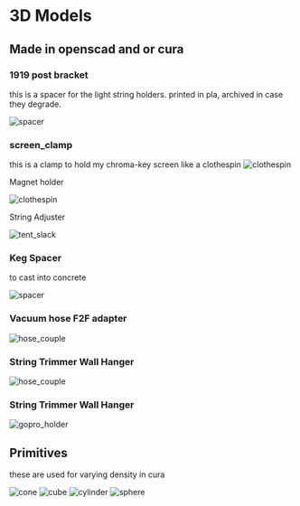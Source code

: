 # 3D Models 

## Made in openscad and or cura

### 1919 post bracket
this is a spacer for the light string holders.  printed in pla, archived in case they degrade.

![spacer](./1919_post_bracket/1919%20spacer.scad.png?raw=true)


### screen_clamp
this is a clamp to hold my chroma-key screen like a clothespin
![clothespin](./screen_clamp/scren_clamp.scad.png?raw=true)


Magnet holder

![clothespin](./screen_clamp/mag_mount.scad.png?raw=true)


String Adjuster

![tent_slack](./screen_clamp/string_adj.scad.png?raw=true)


### Keg Spacer
to cast into concrete

![spacer](./counter_spacers/kegspacer.scad.png?raw=true) 


### Vacuum hose F2F adapter

![hose_couple](./vacuum_f2f/female_to_female.scad.png?raw=true)

### String Trimmer Wall Hanger

![hose_couple](./weed_eater_wallhanger/hanger.scad.png?raw=true)

### String Trimmer Wall Hanger

![gopro_holder](./gopro_max_anker3k/ziptie.scad.png?raw=true)

## Primitives

these are used for varying density in cura

![cone](./primitives/cone.scad.png?raw=true)
![cube](./primitives/cube.scad.png?raw=true)
![cylinder](./primitives/cylinder.scad.png?raw=true)
![sphere](./primitives/sphere.scad.png?raw=true)
